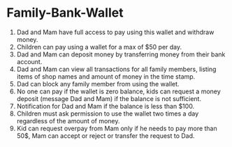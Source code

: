 # Family-Bank-Wallet

1) Dad and Mam have full access to pay using this wallet and withdraw money.
2) Children can pay using a wallet for a max of $50 per day.
3) Dad and Mam can deposit money by transferring money from their bank account.
4) Dad and Mam can view all transactions for all family members, listing items of shop names and amount of money in the time stamp.
5) Dad can block any family member from using the wallet.
6) No one can pay if the wallet is zero balance, kids can request a money deposit (message Dad and Mam) if the balance is not sufficient.
7) Notification for Dad and Mam if the balance is less than $100.
8) Children must ask permission to use the wallet two times a day regardless of the amount of money.
9) Kid can request overpay from Mam only if he needs to pay more than 50$, Mam can accept or reject or transfer the request to Dad.
